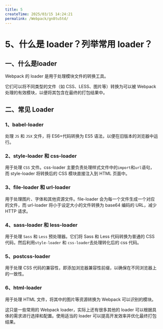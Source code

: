 ```yaml
---
title: 5
createTime: 2025/03/15 14:24:21
permalink: /Webpack/gn8tu5td/
---
```

# 5、什么是 loader？列举常用 loader？

## 一、什么是loader

Webpack 的 loader 是用于处理模块文件的转换工具。

它们可以将不同类型的文件（如 CSS、LESS、图片等）转换为可以被 Webpack 处理的有效模块，以便将其包含在最终的打包结果中。

## 二、常见 Loader

### 1、babel-loader

处理 `JS` 和 `JSX` 文件，将 ES6+代码转换为 ES5 语法，以便在旧版本的浏览器中运行。

### 2、style-loader 和 css-loader

用于处理 `CSS` 文件。css-loader 主要负责处理样式文件中的`import`和`url`语句，而 style-loader 将转换后的 CSS 模块直接注入到 HTML 页面中。

### 3、file-loader 和 url-loader

用于处理图片、字体和其他资源文件。file-loader 会为每一个文件生成一个对应的文件，而 url-loader 将小于设定大小的文件转换为 base64 编码的 URL，减少 HTTP 请求。

### 4、sass-loader 和 less-loader

用于处理 `Sass` 和 `Less` 预处理器。它们将 Sass 和 Less 代码转换为普通的 CSS 代码，然后利用`style-loader` 和 `css-loader`去处理转化后的 css 代码。

### 5、postcss-loader

用于处理 CSS 代码的兼容性，即添加浏览器兼容性前缀，以确保在不同浏览器上的一致性。

### 6、html-loader

用于处理 HTML 文件，将其中的图片等资源转换为 Webpack 可以识别的模块。

这只是一些常用的 Webpack loader，实际上还有很多其他的 loader 可以根据具体的需求进行选择和配置。使用适当的 loader 可以提高开发效率并优化最终打包结果。
